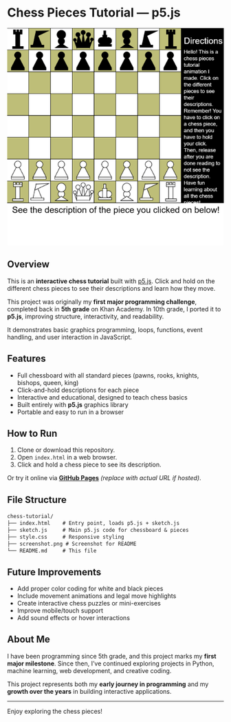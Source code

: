 # Chess Pieces Tutorial — p5.js

![Chess Tutorial Screenshot](assets/chess_screenshot.png)  

## Overview
This is an **interactive chess tutorial** built with [p5.js](https://p5js.org/). Click and hold on the different chess pieces to see their descriptions and learn how they move.  

This project was originally my **first major programming challenge**, completed back in **5th grade** on Khan Academy. In 10th grade, I ported it to **p5.js**, improving structure, interactivity, and readability.  

It demonstrates basic graphics programming, loops, functions, event handling, and user interaction in JavaScript.

## Features
- Full chessboard with all standard pieces (pawns, rooks, knights, bishops, queen, king)
- Click-and-hold descriptions for each piece
- Interactive and educational, designed to teach chess basics
- Built entirely with **p5.js** graphics library
- Portable and easy to run in a browser

## How to Run
1. Clone or download this repository.
2. Open `index.html` in a web browser.
3. Click and hold a chess piece to see its description.

Or try it online via **[GitHub Pages](https://yourusername.github.io/chess-tutorial/)** *(replace with actual URL if hosted)*.

## File Structure
```
chess-tutorial/
├── index.html    # Entry point, loads p5.js + sketch.js
├── sketch.js     # Main p5.js code for chessboard & pieces
├── style.css     # Responsive styling
├── screenshot.png # Screenshot for README
└── README.md     # This file
```

## Future Improvements
- Add proper color coding for white and black pieces
- Include movement animations and legal move highlights
- Create interactive chess puzzles or mini-exercises
- Improve mobile/touch support
- Add sound effects or hover interactions

## About Me
I have been programming since 5th grade, and this project marks my **first major milestone**. Since then, I’ve continued exploring projects in Python, machine learning, web development, and creative coding.  

This project represents both my **early journey in programming** and my **growth over the years** in building interactive applications.

---

Enjoy exploring the chess pieces!